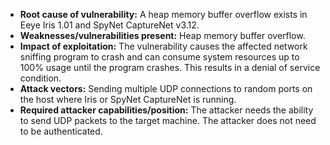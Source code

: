 - **Root cause of vulnerability:** A heap memory buffer overflow exists in Eeye Iris 1.01 and SpyNet CaptureNet v3.12.
- **Weaknesses/vulnerabilities present:** Heap memory buffer overflow.
- **Impact of exploitation:** The vulnerability causes the affected network sniffing program to crash and can consume system resources up to 100% usage until the program crashes. This results in a denial of service condition.
- **Attack vectors:** Sending multiple UDP connections to random ports on the host where Iris or SpyNet CaptureNet is running.
- **Required attacker capabilities/position:** The attacker needs the ability to send UDP packets to the target machine. The attacker does not need to be authenticated.